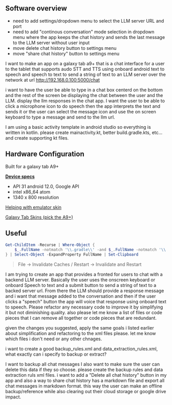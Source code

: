 ## Software overview

- need to add settings/dropdown menu to select the LLM server URL and port
- need to add "continous conversation" mode selection in dropdown menu where the app keeps the chat history and sends the last message to the LLM server without user input
- move delete chat history button to settings menu
- move "share chat history" button to settings menu

I want to make an app on a galaxy tab a9+ that is a chat interface for a user to the tablet that supports audo STT and TTS using onboard android text to speech and speech to text to send a string of text to an LLM server over the network at url http://192.168.0.100:5000/chat

i want to have the user be able to type in a chat box centerd on the bottom and the rest of the screen be displaying the chat between the user and the LLM. display the llm responses in the chat app. I want the user to be able to click a microphone icon to do speech then the app interprets the text and sends it or the user can select the message icon and use the on screen keyboard to type a message and send to the llm url.

I am using a basic activity template in android studio so everything is written in kotlin. please create mainactivity.kt, better build.gradle.kts, etc... and create supporting kt files.



## Hardware Configuration

Built for a galaxy tab A9+

[**Device specs**](https://www.samsung.com/levant/tablets/galaxy-tab-a/galaxy-tab-a9-lte-graphite-64gb-sm-x115nzaamea/)

- API 31 android 12.0, Google API
- intel x86_64 atom
- 1340 x 800 resolution

[Helping with emulator skin](https://developer.samsung.com/galaxy-emulator-skin/guide.html#:~:text=What%20You%20Need,by%20clicking%20Show%20Advanced%20Settings.)

[Galaxy Tab Skins (pick the A9+)](https://developer.samsung.com/galaxy-emulator-skin/galaxy-tab.html)

## Useful

```powershell
Get-ChildItem -Recurse | Where-Object {
    $_.FullName -notmatch '\\.gradle\\' -and $_.FullName -notmatch '\\.idea\\' -and $_.FullName -notmatch '\\.cxx\\' -and $_.FullName -notmatch '\\test\\' -and $_.FullName -notmatch '\\includes\\' -and $_.FullName -notmatch '\\androidTest\\' -and $_.FullName -notmatch '\\build\\'
} | Select-Object -ExpandProperty FullName | Set-Clipboard
```

> File → Invalidate Caches / Restart → Invalidate and Restart




I am trying to create an app that provides a fronted for users to chat with a backend LLM server. Basically the user uses the onscreen keyboard or onboard Speech to text and a submit button to send a string of text to a backed server url. From there the LLM should provide a response message and i want that message added to the conversation and then if the user clicks a "speech" button the app will voice that response using onboard text to speech. Please refactor any necessary code to improve it by simplifying it but not diminishing quality. also please let me know a list of files or code pieces that I can remove all together or code pieces that are redundant.


given the changes you suggested, apply the same goals i listed earlier about simplification and refactoring to the xml files please. let me know which files i don't need or any other chnages.


i want to create a good backup_rules.xml and data_extraction_rules.xml, what exactly can i specify to backup or extract?

I want to backup all chat messages I also want to make sure the user can delete this data if they so choose. please create the backup rules and data extraction ruls xml files. i want to add a "Delete all chat history" button in my app and also a way to share chat history has a markdown file and export all chat messages in markdown format. this way the user can make an offline backup/reference while also clearing out their cloud storage or google drive impact.